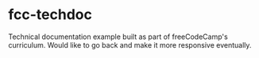 # fcc-techdoc

Technical documentation example built as part of freeCodeCamp's curriculum. Would like to go back and make it more responsive eventually.
